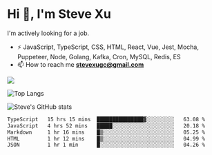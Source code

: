 # Hi 👋, I'm Steve Xu

I'm actively looking for a job.

- ⚡ JavaScript, TypeScript, CSS, HTML, React, Vue, Jest, Mocha,
Puppeteer, Node, Golang, Kafka, Cron, MySQL, Redis, ES
- 📫 How to reach me **stevexugc@gmail.com**

![](https://komarev.com/ghpvc/?username=nusr&color=green)

![Top Langs](https://github-readme-stats.vercel.app/api/top-langs/?username=nusr&langs_count=8&layout=compact)

![Steve's GitHub stats](https://github-readme-stats.vercel.app/api?username=nusr&show_icons=true)

<!--START_SECTION:waka-->

```txt
TypeScript   15 hrs 15 mins  ███████████████▓░░░░░░░░░   63.08 %
JavaScript   4 hrs 52 mins   █████░░░░░░░░░░░░░░░░░░░░   20.18 %
Markdown     1 hr 16 mins    █▒░░░░░░░░░░░░░░░░░░░░░░░   05.25 %
HTML         1 hr 12 mins    █▒░░░░░░░░░░░░░░░░░░░░░░░   04.99 %
JSON         1 hr 1 min      █░░░░░░░░░░░░░░░░░░░░░░░░   04.26 %
```

<!--END_SECTION:waka-->
